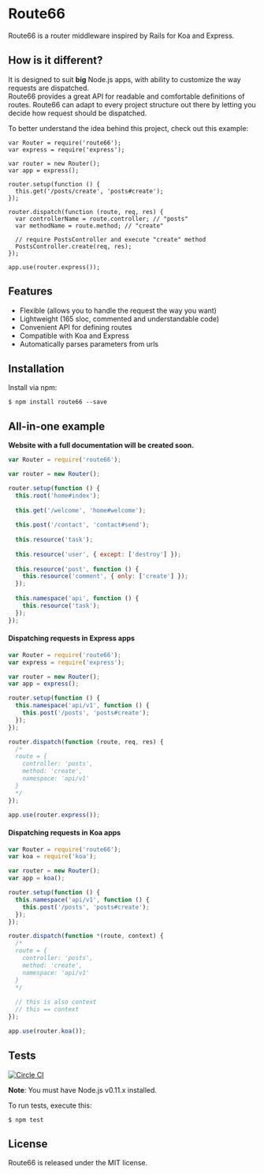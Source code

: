 # Route66

Route66 is a router middleware inspired by Rails for Koa and Express.


## How is it different?

It is designed to suit **big** Node.js apps, with ability to customize the way requests are dispatched.  
Route66 provides a great API for readable and comfortable definitions of routes.
Route66 can adapt to every project structure out there by letting you decide how request should be dispatched.

To better understand the idea behind this project, check out this example:

```
var Router = require('route66');
var express = require('express');

var router = new Router();
var app = express();

router.setup(function () {
  this.get('/posts/create', 'posts#create');
});

router.dispatch(function (route, req, res) {
  var controllerName = route.controller; // "posts"
  var methodName = route.method; // "create"
  
  // require PostsController and execute "create" method
  PostsController.create(req, res);
});

app.use(router.express());
```


## Features

- Flexible (allows you to handle the request the way you want)
- Lightweight (165 sloc, commented and understandable code)
- Convenient API for defining routes
- Compatible with Koa and Express
- Automatically parses parameters from urls


## Installation

Install via npm:

```
$ npm install route66 --save
```


## All-in-one example

**Website with a full documentation will be created soon.**

```javascript
var Router = require('route66');

var router = new Router();

router.setup(function () {
  this.root('home#index');
  
  this.get('/welcome', 'home#welcome');
  
  this.post('/contact', 'contact#send');
  
  this.resource('task');
  
  this.resource('user', { except: ['destroy'] });
  
  this.resource('post', function () {
    this.resource('comment', { only: ['create'] });
  });
  
  this.namespace('api', function () {
    this.resource('task');
  });
});
```

#### Dispatching requests in Express apps

```javascript
var Router = require('route66');
var express = require('express');

var router = new Router();
var app = express();

router.setup(function () {
  this.namespace('api/v1', function () {
    this.post('/posts', 'posts#create');
  });
});

router.dispatch(function (route, req, res) {
  /*
  route = {
    controller: 'posts',
    method: 'create',
    namespace: 'api/v1'
  }
  */
});

app.use(router.express());
```

#### Dispatching requests in Koa apps

```javascript
var Router = require('route66');
var koa = require('koa');

var router = new Router();
var app = koa();

router.setup(function () {
  this.namespace('api/v1', function () {
    this.post('/posts', 'posts#create');
  });
});

router.dispatch(function *(route, context) {
  /*
  route = {
    controller: 'posts',
    method: 'create',
    namespace: 'api/v1'
  }
  */
  
  // this is also context
  // this == context
});

app.use(router.koa());
```


## Tests

[![Circle CI](https://circleci.com/gh/vdemedes/route66.svg?style=svg)](https://circleci.com/gh/vdemedes/route66)

**Note**: You must have Node.js v0.11.x installed.

To run tests, execute this:

```
$ npm test
```


## License

Route66 is released under the MIT license.
